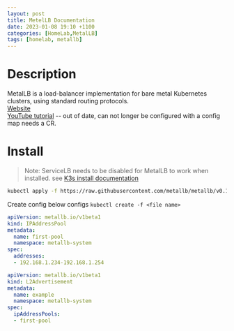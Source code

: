 ```yaml
---
layout: post
title: MetelLB Documentation
date: 2023-01-08 19:10 +1100
categories: [HomeLab,MetalLB]
tags: [homelab, metallb]
---
```


# Description
MetalLB is a load-balancer implementation for bare metal Kubernetes clusters, using standard routing protocols.  
[Website](https://metallb.universe.tf/)  
[YouTube tutorial](https://www.youtube.com/watch?v=Yl8JKffmhuE) -- out of date, can not longer be configured with a config map needs a CR. 

# Install 
> Note: ServiceLB needs to be disabled for MetalLB to work when installed. see [K3s install documentation](../k3s-documentation)

```zsh
kubectl apply -f https://raw.githubusercontent.com/metallb/metallb/v0.13.7/config/manifests/metallb-native.yaml
```
Create config below configs `kubectl create -f <file name>`
```yml
apiVersion: metallb.io/v1beta1
kind: IPAddressPool
metadata:
  name: first-pool
  namespace: metallb-system
spec:
  addresses:
  - 192.168.1.234-192.168.1.254
```
```yml
apiVersion: metallb.io/v1beta1
kind: L2Advertisement
metadata:
  name: example
  namespace: metallb-system
spec:
  ipAddressPools:
  - first-pool
```